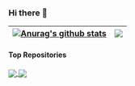 ### Hi there 👋

| <a href="https://github.com/vittoriobusatta/github-readme-stats"><img align="center" src="https://github-readme-stats.vercel.app/api?username=vittoriobusatta&show_icons=true&include_all_commits=true&theme=buefy&hide_border=true" alt="Anurag's github stats" /></a> | <a href="https://github.com/vittoriobusatta/github-readme-stats"><img align="center" src="https://github-readme-stats.vercel.app/api/top-langs/?username=vittoriobusatta&layout=compact&theme=buefy&hide_border=true" /></a> |
| ------------- | ------------- |

#### Top Repositories

<a href="https://github.com/vittoriobusatta/Portfolio-V1">
  <img align="center" src="https://github-readme-stats.vercel.app/api/pin/?username=vittoriobusatta&repo=Portfolio-V1&theme=solarized-light" />
</a>
<a href="https://github.com/vittoriobusatta/Galleria-Challenge">
  <img align="center" src="https://github-readme-stats.vercel.app/api/pin/?username=vittoriobusatta&repo=Galleria-Challenge&theme=solarized-light" />
</a>



<!--
**vittoriobusatta/vittoriobusatta** is a ✨ _special_ ✨ repository because its `README.md` (this file) appears on your GitHub profile.

Here are some ideas to get you started:

- 🔭 I’m currently working on ...
- 🌱 I’m currently learning ...
- 👯 I’m looking to collaborate on ...
- 🤔 I’m looking for help with ...
- 💬 Ask me about ...
- 📫 How to reach me: ...
- 😄 Pronouns: ...
- ⚡ Fun fact: ...
-->
